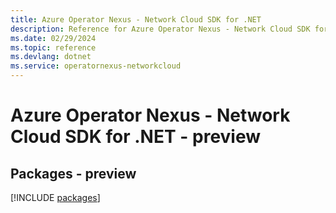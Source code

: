 ```yaml
---
title: Azure Operator Nexus - Network Cloud SDK for .NET
description: Reference for Azure Operator Nexus - Network Cloud SDK for .NET
ms.date: 02/29/2024
ms.topic: reference
ms.devlang: dotnet
ms.service: operatornexus-networkcloud
---
```

# Azure Operator Nexus - Network Cloud SDK for .NET - preview
## Packages - preview
[!INCLUDE [packages](operator-nexus---network-cloud-index.md)]